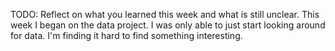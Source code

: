TODO: Reflect on what you learned this week and what is still unclear.
This week I began on the data project. I was only able to just start looking around for data. I'm finding it hard to find something interesting.